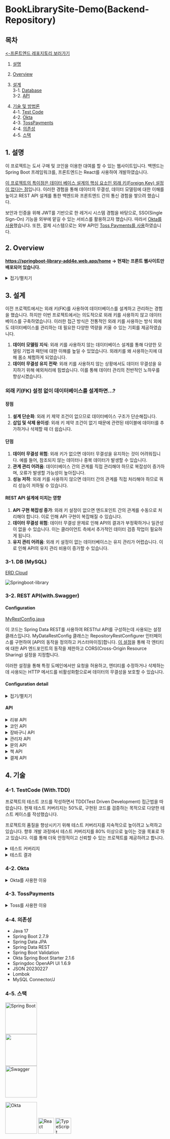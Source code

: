 # BookLibrarySite-Demo(Backend-Repository)

## 목차

[<-프론트엔드 레포지토리 보러가기](https://github.com/Jimoou/BookLibrarySite-Frontend)

1. [설명](#설명)
2. [Overview](#overview)
3. [설계](#설계)  
   3-1. [Database](#db-mysql)  
   3-2. [API](#rest-api)

4. [기술 및 방법론](#기술-및-방법론)  
   4-1. [Test Code](#4-1-testcode-withtdd)  
   4-2. [Okta](#okta)  
   4-3. [TossPayments](#tosspayments)  
   4-4. [의존성](#4-4-의존성)  
   4-5. [스택](#4-5-스택)

## 1. 설명

이 프로젝트는 도서 구매 및 코인을 이용한 대여를 할 수 있는 웹사이트입니다. 백엔드는 Spring Boot 프레임워크를, 프론트엔드는 React를 사용하여 개발하였습니다.

[이 프로젝트의 특이점은 데이터 베이스 설계의 핵심 요소인 외래 키(Foreign Key) 설정이 없다는 점](#설계)입니다. 이러한 경험을 통해 데이터의 무결성, 데이터 모델링에 대한 이해를 높이고 REST API 설계를 통한 백엔드와 프론트엔드 간의 통신 경험을 쌓으려 했습니다.

보안과 인증을 위해 JWT를 기반으로 한 레거시 시스템 경험을 바탕으로, SSO(Single Sign-On) 기능을 외부에 맡길 수 있는 서비스를 활용하고자 했습니다. 따라서 [Okta를 사용](#okta)했습니다. 또한, 결제 시스템으로는 외부 API인 [Toss Payments를 사용](#tosspayments)하였습니다.

## 2. Overview

**https://springboot-library-add4e.web.app/home
-> 현재는 프론트 웹사이트만 배포되어 있습니다.**

<details>
<summary>접기/펼치기</summary>

### 회원가입/로그인

![springboot-library-로그인회원가](https://user-images.githubusercontent.com/109801772/229055019-52a717c7-7220-4b76-b47d-e04e89ab0f58.gif)

<img width="1423" alt="스크린샷 2023-04-01 오후 4 24 12" src="https://user-images.githubusercontent.com/109801772/229272060-6cec8b07-ce94-4f61-8868-4eb6812b65a0.png">

### 책 검색

![springboot-library-책검색조](https://user-images.githubusercontent.com/109801772/229054937-28e38616-5b47-4d50-ae68-684041fad088.gif)

### 코인 충전/결제

![springboot-library-코인충전결 (1)](https://user-images.githubusercontent.com/109801772/229059384-3e634543-9282-4ae7-bfda-9b28c06de5f5.gif)

### 리뷰 남기기

![springboot-library-책리뷰남기](https://user-images.githubusercontent.com/109801772/229057310-9fb5e7e9-ff4f-419f-aaa1-9dabfeb19ce2.gif)

### 책 대여/반납

![springboot-library-대여반](https://user-images.githubusercontent.com/109801772/229055634-1a170fa9-1f67-49ea-a211-4277d3eae9f0.gif)

### 코인 충전/사용 내역 조회

![springboot-library-코인조](https://user-images.githubusercontent.com/109801772/229055122-3fec4449-6683-452c-b01d-27a2e58f71de.gif)

### 책 장바구니 추가/구매/내역

![springboot-library-책장바구니구](https://user-images.githubusercontent.com/109801772/229055309-55d0f5fc-dcad-4596-ab93-621b93f391df.gif)

### 문의 남기기

![springboot-library-문의남기](https://user-images.githubusercontent.com/109801772/229055093-c6fea8af-b9f1-4e01-bfd0-2e1ab2d715a6.gif)

### 관리자 - 책 추가/삭제

![springboot-library-책추가-삭](https://user-images.githubusercontent.com/109801772/229055409-369f468f-80f5-412d-8364-8a88ae7c6f00.gif)

</details>

## 3. 설계

이전 프로젝트에서는 외래 키(FK)를 사용하여 데이터베이스를 설계하고 관리하는 경험을 했습니다. 하지만 이번 프로젝트에서는 의도적으로 외래 키를 사용하지 않고 데이터베이스를 구축하였습니다. 이러한 접근 방식은 전통적인 외래 키를 사용하는 방식 외에도 데이터베이스를 관리하는 데 필요한 다양한 역량을 키울 수 있는 기회를 제공하였습니다.

1. **데이터 모델링 지식**: 외래 키를 사용하지 않는 데이터베이스 설계를 통해 다양한 모델링 기법과 패턴에 대한 이해를 높일 수 있었습니다. 외래키를 왜 사용하는지에 대해 몸소 체험하게 되었습니다.
2. **데이터 무결성 유지 전략**: 외래 키를 사용하지 않는 상황에서도 데이터 무결성을 유지하기 위해 예외처리에 힘썼습니다. 이를 통해 데이터 관리의 전반적인 노하우를 향상시켰습니다.

### 외래 키(FK) 설정 없이 데이터베이스를 설계하면...?

#### 장점

1. **설계 단순화**: 외래 키 제약 조건이 없으므로 데이터베이스 구조가 단순해집니다.
2. **삽입 및 삭제 용이성**: 외래 키 제약 조건이 없기 때문에 관련된 테이블에 데이터를 추가하거나 삭제할 때 더 쉽습니다.

#### 단점

1. **데이터 무결성 위험**: 외래 키가 없으면 데이터 무결성을 유지하는 것이 어려워집니다. 예를 들어, 참조되지 않는 데이터나 중복 데이터가 발생할 수 있습니다.
2. **관계 관리 어려움**: 데이터베이스 간의 관계를 직접 관리해야 하므로 복잡성이 증가하며, 오류가 발생할 가능성이 높아집니다.
3. **성능 저하**: 외래 키를 사용하지 않으면 데이터 간의 관계를 직접 처리해야 하므로 쿼리 성능이 저하될 수 있습니다.

#### REST API 설계에 미치는 영향

1. **API 구현 복잡성 증가**: 외래 키 설정이 없으면 엔드포인트 간의 관계를 수동으로 처리해야 합니다. 이로 인해 API 구현이 복잡해질 수 있습니다.
2. **데이터 무결성 위험**: 데이터 무결성 문제로 인해 API의 결과가 부정확하거나 일관성이 없을 수 있습니다. 이는 클라이언트 측에서 추가적인 데이터 검증 작업이 필요하게 됩니다.
3. **유지 관리 어려움**: 외래 키 설정이 없는 데이터베이스는 유지 관리가 어렵습니다. 이로 인해 API의 유지 관리 비용이 증가할 수 있습니다.

### 3-1. DB (MySQL)

[ERD Cloud](https://www.erdcloud.com/d/9Dj4MrsP7rT4XK6sD)

![Springboot-library](https://user-images.githubusercontent.com/109801772/229270598-7bcfe4c5-aed4-4bac-8e20-ed7eba3e30ab.png)

### 3-2. REST API(with.Swagger)

#### Configuration

[MyRestConfig.java](https://github.com/Jimoou/BookLibrarySite-Backend/blob/develop/src/main/java/com/reactlibraryproject/springbootlibrary/Config/MyDataRestConfig.java)

이 코드는 Spring Data REST를 사용하여 RESTful API를 구성하는데 사용되는 설정 클래스입니다. MyDataRestConfig 클래스는 RepositoryRestConfigurer 인터페이스를 구현하여 [API의 동작을 정의하고 커스터마이징]합니다. [이 설정](#configuration-detail)을 통해 각 엔티티에 대한 API 엔드포인트의 동작을 제한하고 CORS(Cross-Origin Resource Sharing) 설정을 지정합니다.

이러한 설정을 통해 특정 도메인에서만 요청을 허용하고, 엔티티를 수정하거나 삭제하는 데 사용되는 HTTP 메서드를 비활성화함으로써 데이터의 무결성을 보호할 수 있습니다.

#### Configuration detail

<details>
<summary>접기/펼치기</summary>

- disableHttpMethods: HttpMethod 배열인 theUnsupportedActions에 지정된 HTTP 메서드를 사용하지 못하게 합니다. 여기서는 POST, DELETE, PUT, PATCH 메서드를 사용하지 못하게 설정하였습니다. 이렇게 하면 해당 엔드포인트에서 지원하지 않는 동작을 제한할 수 있습니다.
- CORS 설정: cors.addMapping을 사용하여 허용된 도메인에서 API 엔드포인트에 대한 요청을 허용합니다. 여기서는 theAllowedOrigins 변수에 저장된 도메인만 요청을 허용하도록 설정하였습니다.
- disableHttpMethods 메서드: 이 메서드는 도메인 타입에 대한 지정된 HTTP 메서드를 비활성화하는 역할을 합니다. forDomainType 메서드를 사용하여 특정 엔티티에 적용되도록 지정하고, withItemExposure와 withCollectionExposure를 사용하여 개별 엔티티와 컬렉션에 대해 비활성화할 메서드를 설정합니다.

</details>

#### API

<details>
<summary>리뷰 API</summary>

#### POST

`/api/reviews/secure`  
리뷰 남기기

#### GET

`/api/reviews/secure/user/book`  
리뷰 검증

</details>

<details>
<summary>코인 API</summary>

#### GET

`/api/coins/secure/history/using`  
코인 사용 내역 조회

#### GET

`/api/coins/secure/history/charge`  
코인 충전 내역

#### GET

`/api/coins/secure/count`  
유저의 보유 코인 수

</details>

<details>
<summary>장바구니 API</summary>

#### PUT

`/api/cart-items/secure/increase/item/amount`  
장바구니에서 책 수량 +

#### PUT

`/api/cart-items/secure/delete/item`  
장바구니에서 책 삭제

#### PUT

`/api/cart-items/secure/decrease/item/amount`  
장바구니에서 책 수량 -

#### PUT

`/api/cart-items/secure/add/item`  
장바구니에 책 추가

#### GET

`/api/cart-items/secure`  
유저의 장바구니 목록

</details>

<details>
<summary>관리자 API</summary>

#### PUT

`/api/admin/secure/increase/book/quantity`  
책의 대여 가능 권 수 +

#### PUT

`/api/admin/secure/decrease/book/quantity`  
책의 대여 가능 권 수 -

#### POST

`/api/admin/secure/add/book`  
책 추가

#### DELETE

`/api/admin/secure/delete/book`  
책 삭제

</details>

<details>
<summary>문의 API</summary>

#### PUT

`/api/messages/secure/admin/message`  
관리자의 답변 작성

#### POST

`/api/messages/secure/add/message`  
유저의 문의 작성

</details>

</details>

<details>
<summary>책 API</summary>

#### PUT

`/api/books/secure/return`  
책 반납

#### PUT

`/api/books/secure/renew/loan`  
대여 기간 연장

#### PUT

`/api/books/secure/checkout`  
책 대여

#### GET

`/api/books/secure/ischeckedout/byuser`  
유저가 현재 대여중인 책인지에 대한 검증

#### GET

`/api/books/secure/currentloans`  
유저의 현재 대여중인 책 목록

#### GET

`/api/books/secure/currentloans/count`  
유저가 현재 대여중인 책의 수

</details>

<details>
<summary>결제 API</summary>

#### POST

`/api/payment-histories/secure/confirm`  
결제 승인 API 호출

#### POST

`/api/payment-histories/secure/addpending`  
결제 승인 전 DB에 추가

#### GET

`/api/payment-histories/secure`  
결제 내역 조회

#### DELETE

`/api/payment-histories/secure/delete/fail`  
결제 실패 내역 삭제

</details>

## 4. 기술

### 4-1. TestCode (With.TDD)

프로젝트의 테스트 코드를 작성하면서 TDD(Test Driven Development) 접근법을 따랐습니다. 현재 테스트 커버리지는 50%로, 구현된 코드를 검증하는 목적으로 다양한 테스트 케이스를 작성했습니다.

프로젝트의 품질을 향상시키기 위해 테스트 커버리지를 지속적으로 높이려고 노력하고 있습니다. 향후 개발 과정에서 테스트 커버리지를 80% 이상으로 높이는 것을 목표로 하고 있습니다. 이를 통해 더욱 안정적이고 신뢰할 수 있는 프로젝트를 제공하려고 합니다.

<details>
<summary>테스트 커버리지</summary>

<img width="656" alt="스크린샷 2023-04-01 오후 5 02 19" src="https://user-images.githubusercontent.com/109801772/229273893-6fd6c180-c67a-4c5f-af65-c2d9e3c96f43.png">

</details>

<details>
<summary>테스트 결과</summary>

<img width="682" alt="스크린샷 2023-04-01 오후 5 03 21" src="https://user-images.githubusercontent.com/109801772/229273888-e3e866bb-3f4e-427a-bc38-f55e72f0af56.png">

</details>

### 4-2. Okta

<details>
<summary>Okta를 사용한 이유</summary>

Okta와 비슷한 다른 SSO 서비스로는 Auth0, Keycloak, OneLogin, Google Identity Platform 등이 있습니다. 이들 각각의 서비스는 고유한 기능과 특징을 가지고 있으며, 다양한 상황과 요구에 맞게 선택될 수 있습니다. Okta가 다른 SSO 서비스에 비해 더 나은 점은 다음과 같습니다.

1. **사용자 경험**: Okta는 사용자 친화적인 대시보드와 간편한 설정 과정을 제공합니다. 이로 인해 사용자가 쉽게 서비스를 구축하고 관리할 수 있습니다.

2. **다양한 통합**: Okta는 수많은 사전 구축된 통합을 제공하며, 다양한 웹 애플리케이션과 서비스와의 호환성을 확보합니다. 이를 통해 사용자는 별도의 개발 작업 없이 서드파티 서비스를 쉽게 연동할 수 있습니다.

3. **고급 보안 기능**: Okta는 다양한 보안 기능을 제공하며, 이러한 기능을 쉽게 구현할 수 있도록 지원합니다. 예를 들어, 다단계 인증(MFA), 비밀번호 정책, 사용자 그룹 관리 등의 기능이 있습니다.

4. **확장성**: Okta는 규모가 크거나 작은 조직에서도 사용할 수 있도록 확장성이 높습니다. 이를 통해 사용자는 조직의 성장에 따라 서비스를 쉽게 확장할 수 있습니다.

5. **지원 및 커뮤니티**: Okta는 뛰어난 고객 지원 및 커뮤니티를 제공합니다. 사용자는 문제가 발생했을 때 신속하게 도움을 받을 수 있으며, 다양한 경험을 공유하는 커뮤니티를 통해 지식을 얻을 수 있습니다.

</details>

### 4-3. TossPayments

<details>
<summary>Toss를 사용한 이유</summary>

Toss Payments와 비슷한 다른 결제 서비스로는 Stripe, PayPal, Iamport 등이 있습니다. 이들 각각의 서비스는 고유한 기능과 특징을 가지고 있으며, 다양한 상황과 요구에 맞게 선택될 수 있습니다. Toss Payments가 다른 결제 서비스에 비해 더 나은 점은 다음과 같습니다.

1. **국내 시장 적합성**: Toss Payments는 대한민국 시장에 맞춰진 결제 서비스로, 국내에서 가장 널리 사용되는 카드 및 결제 수단을 지원합니다. 이로 인해 사용자가 국내 시장에서 결제를 원활하게 진행할 수 있습니다.

2. **사용자 경험**: Toss Payments는 사용자 친화적인 결제 환경을 제공하며, 간편한 결제 프로세스를 통해 사용자의 결제 경험을 개선합니다.

3. **통합 및 개발 용이성**: Toss Payments는 API를 통해 손쉽게 통합할 수 있으며, 개발자들이 쉽게 결제 시스템을 구현할 수 있도록 지원합니다. 또한, 개발 가이드 및 예제 코드를 제공하여 개발의 효율성을 높입니다.

4. **안정성 및 보안**: Toss Payments는 안정적인 결제 서비스를 제공하며, 전문적인 보안 인증을 받은 서비스입니다. 이를 통해 사용자의 결제 데이터를 안전하게 보호할 수 있습니다.

5. **지원 및 커뮤니티**: Toss Payments는 뛰어난 고객 지원 및 커뮤니티를 제공합니다. 특히 디스코드 오픈 서버를 통해, 개발자, 사용자는 문제가 발생했을 때 신속하게 도움을 받을 수 있으며, 다양한 경험을 공유하는 커뮤니티를 통해 지식을 얻을 수 있습니다.

</details>

### 4-4. 의존성

- Java 17
- Spring Boot 2.7.9
- Spring Data JPA
- Spring Data REST
- Spring Boot Validation
- Okta Spring Boot Starter 2.1.6
- Springdoc OpenAPI UI 1.6.9
- JSON 20230227
- Lombok
- MySQL Connector/J

### 4-5. 스택

<div style="">

<img src="https://upload.wikimedia.org/wikipedia/commons/thumb/4/44/Spring_Framework_Logo_2018.svg/1200px-Spring_Framework_Logo_2018.svg.png" alt="Spring Boot" width="100"/> <br>
<img src="https://oopy.lazyrockets.com/api/v2/notion/image?src=https%3A%2F%2Fs3-us-west-2.amazonaws.com%2Fsecure.notion-static.com%2Fcc30ef61-cb1a-4636-9e39-5605b66aefee%2FTossPayments_Logo_Primary.png&blockId=b2f47d0c-d37b-4375-86a7-b16000619756&width=3600" width="100"/> <br>
<img src="https://raw.githubusercontent.com/swagger-api/swagger.io/wordpress/images/assets/SW-logo-clr.png" alt="Swagger" width="100"/>

<img src="https://www.okta.com/sites/default/files/Okta_Logo_BrightBlue_Medium-thumbnail.png" alt="Okta" width="100"/>

<img src="https://upload.wikimedia.org/wikipedia/commons/thumb/a/a7/React-icon.svg/1200px-React-icon.svg.png" alt="React" width="50"/>
<img src="https://iconape.com/wp-content/png_logo_vector/typescript.png" alt="TypeScript" width="50"/>

</div>

